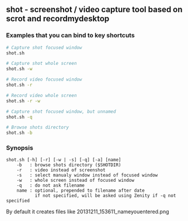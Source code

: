 ## shot - screenshot / video capture tool based on scrot and recordmydesktop

### Examples that you can bind to key shortcuts

```bash
# Capture shot focused window
shot.sh
```

```bash
# Capture shot whole screen
shot.sh -w
```

```bash
# Record video focused window
shot.sh -r
```

```bash
# Record video whole screen
shot.sh -r -w
```

```bash
# Capture shot focused window, but unnamed
shot.sh -q
```

```bash
# Browse shots directory
shot.sh -b
```

### Synopsis

```
shot.sh [-h] [-r] [-w | -s] [-q] [-a] [name]
    -b   : browse shots directory ($SHOTDIR)
    -r   : video instead of screenshot
    -s   : select manualy window instead of focused window
    -w   : whole screen instead of focused window
    -q   : do not ask filename
    name : optional, prepended to filename after date
           if not specified, will be asked using Zenity if -q not specified
```

By default it creates files like 20131211_153611_nameyouentered.png

